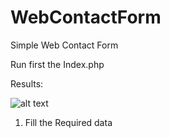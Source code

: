 # WebContactForm
Simple Web Contact Form

Run first the Index.php

Results:

![alt text](http://url/to/img.png)
1. Fill the Required data

